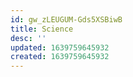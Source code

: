 ```yaml
---
id: gw_zLEUGUM-Gds5XSBiwB
title: Science
desc: ''
updated: 1639759645932
created: 1639759645932
---
```


